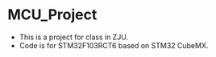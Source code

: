 # MCU_Project
- This is a project for class in ZJU.
- Code is for STM32F103RCT6 based on STM32 CubeMX.

